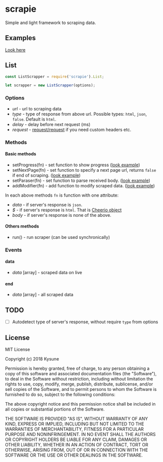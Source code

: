 # scrapie
Simple and light framework to scraping data.

## Examples
[Look here](https://github.com/SzymonLisowiec/scrapie/tree/master/examples)

## List
```javascript
const ListScrapper = require('scrapie').List;

let scrapper = new ListScrapper(options);
```
### Options
- *url* - url to scraping data
- *type* - type of response from above url. Possible types: `html`, `json`, `false`. Default is `html`.
- *delay* - delay before next request (ms)
- *request* - [request/request](https://github.com/request/request) if you need custom headers etc.

### Methods

#### Basic methods
- setProgress(fn) - set function to show progress ([look example](https://github.com/SzymonLisowiec/scrapie/blob/master/examples/humblebundle.js#L15))
- setNextPage(fn) - set function to specify a next page url, returns `false` if end of scraping. ([look example](https://github.com/SzymonLisowiec/scrapie/blob/master/examples/humblebundle.js#L27))
- setParaser(fn) - set function to parse received body. ([look example](https://github.com/SzymonLisowiec/scrapie/blob/master/examples/mediaexpert.js#L45))
- addModifier(fn) - add function to modify scraped data. ([look example](https://github.com/SzymonLisowiec/scrapie/blob/master/examples/humblebundle.js#L49))

In each above methods `fn` is function with one attribute:
- *data* - if server's response is `json`.
- *$* - if server's response is `html`. That is [Cheerio object](https://github.com/cheeriojs/cheerio)
- *body* - if server's response is none of the above. 

#### Others methods
- run() - run scraper (can be used synchronically)

### Events
#### data
- *data* [array] - scraped data on live
#### end
- *data* [array] - all scraped data

## TODO
- [ ] Autodetect type of server's response, without require `type` from options

## License
MIT License

Copyright (c) 2018 Kysune

Permission is hereby granted, free of charge, to any person obtaining a copy
of this software and associated documentation files (the "Software"), to deal
in the Software without restriction, including without limitation the rights
to use, copy, modify, merge, publish, distribute, sublicense, and/or sell
copies of the Software, and to permit persons to whom the Software is
furnished to do so, subject to the following conditions:

The above copyright notice and this permission notice shall be included in all
copies or substantial portions of the Software.

THE SOFTWARE IS PROVIDED "AS IS", WITHOUT WARRANTY OF ANY KIND, EXPRESS OR
IMPLIED, INCLUDING BUT NOT LIMITED TO THE WARRANTIES OF MERCHANTABILITY,
FITNESS FOR A PARTICULAR PURPOSE AND NONINFRINGEMENT. IN NO EVENT SHALL THE
AUTHORS OR COPYRIGHT HOLDERS BE LIABLE FOR ANY CLAIM, DAMAGES OR OTHER
LIABILITY, WHETHER IN AN ACTION OF CONTRACT, TORT OR OTHERWISE, ARISING FROM,
OUT OF OR IN CONNECTION WITH THE SOFTWARE OR THE USE OR OTHER DEALINGS IN THE
SOFTWARE.